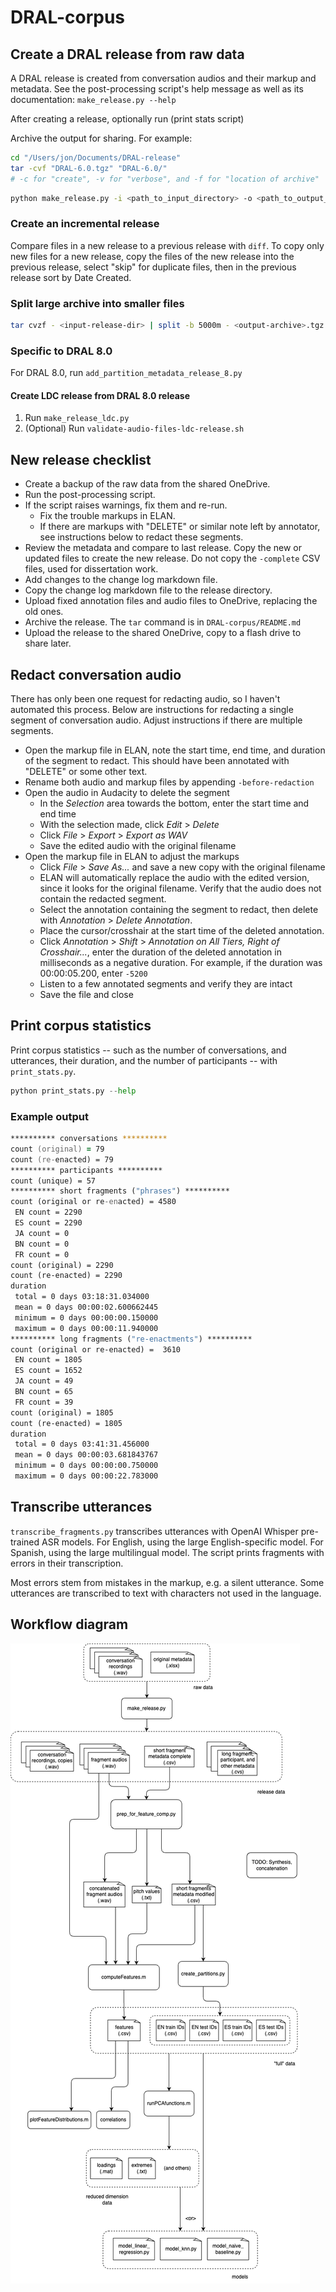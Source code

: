 # DRAL-corpus

## Create a DRAL release from raw data

A DRAL release is created from conversation audios and their markup and metadata. See
the post-processing script's help message as well as its documentation: `make_release.py
--help`

After creating a release, optionally run (print stats script)

Archive the output for sharing. For example:

```zsh
cd "/Users/jon/Documents/DRAL-release"
tar -cvf "DRAL-6.0.tgz" "DRAL-6.0/"
# -c for "create", -v for "verbose", and -f for "location of archive"
```

```zsh
python make_release.py -i <path_to_input_directory> -o <path_to_output_directory>
```

### Create an incremental release

Compare files in a new release to a previous release with `diff`. To copy only new files
for a new release, copy the files of the new release into the previous release, select
"skip" for duplicate files, then in the previous release sort by Date Created.

### Split large archive into smaller files

```zsh
tar cvzf - <input-release-dir> | split -b 5000m - <output-archive>.tgz.
```

### Specific to DRAL 8.0

For DRAL 8.0, run `add_partition_metadata_release_8.py`

#### Create LDC release from DRAL 8.0 release

1. Run `make_release_ldc.py`
2. (Optional) Run `validate-audio-files-ldc-release.sh`

## New release checklist

- Create a backup of the raw data from the shared OneDrive.
- Run the post-processing script.
- If the script raises warnings, fix them and re-run.
  - Fix the trouble markups in ELAN.
  - If there are markups with "DELETE" or similar note left by annotator, see
    instructions below to redact these segments.
- Review the metadata and compare to last release. Copy the new or updated files to
  create the new release. Do not copy the `-complete` CSV files, used for dissertation
  work.
- Add changes to the change log markdown file.
- Copy the change log markdown file to the release directory.
- Upload fixed annotation files and audio files to OneDrive, replacing the old ones.
- Archive the release. The `tar` command is in `DRAL-corpus/README.md`
- Upload the release to the shared OneDrive, copy to a flash drive to share later.

## Redact conversation audio

There has only been one request for redacting audio, so I haven't automated this
process. Below are instructions for redacting a single segment of conversation audio.
Adjust instructions if there are multiple segments.

- Open the markup file in ELAN, note the start time, end time, and duration of the
  segment to redact. This should have been annotated with "DELETE" or some other text.
- Rename both audio and markup files by appending `-before-redaction`
- Open the audio in Audacity to delete the segment
  - In the *Selection* area towards the bottom, enter the start time and end time
  - With the selection made, click *Edit* > *Delete*
  - Click *File* > *Export* > *Export as WAV*
  - Save the edited audio with the original filename
- Open the markup file in ELAN to adjust the markups
  - Click *File* > *Save As...* and save a new copy with the original filename
  - ELAN will automatically replace the audio with the edited version, since it looks
    for the original filename. Verify that the audio does not contain the redacted
    segment.
  - Select the annotation containing the segment to redact, then delete with
    *Annotation* > *Delete Annotation*.
  - Place the cursor/crosshair at the start time of the deleted annotation.
  - Click *Annotation* > *Shift* > *Annotation on All Tiers, Right of Crosshair...*,
    enter the duration of the deleted annotation in milliseconds as a negative duration.
    For example, if the duration was 00:00:05.200, enter `-5200`
  - Listen to a few annotated segments and verify they are intact
  - Save the file and close

## Print corpus statistics

Print corpus statistics -- such as the number of conversations, and utterances, their
duration, and the number of participants -- with `print_stats.py`.

```python
python print_stats.py --help
```

### Example output

```zsh
********** conversations **********
count (original) = 79
count (re-enacted) = 79
********** participants **********
count (unique) = 57
********** short fragments ("phrases") **********
count (original or re-enacted) = 4580
 EN count = 2290
 ES count = 2290
 JA count = 0
 BN count = 0
 FR count = 0
count (original) = 2290
count (re-enacted) = 2290
duration
 total = 0 days 03:18:31.034000
 mean = 0 days 00:00:02.600662445
 minimum = 0 days 00:00:00.150000
 maximum = 0 days 00:00:11.940000
********** long fragments ("re-enactments") **********
count (original or re-enacted) =  3610
 EN count = 1805
 ES count = 1652
 JA count = 49
 BN count = 65
 FR count = 39
count (original) = 1805
count (re-enacted) = 1805
duration
 total = 0 days 03:41:31.456000
 mean = 0 days 00:00:03.681843767
 minimum = 0 days 00:00:00.750000
 maximum = 0 days 00:00:22.783000
```

## Transcribe utterances

`transcribe_fragments.py` transcribes utterances with OpenAI Whisper pre-trained ASR
models. For English, using the large English-specific model. For Spanish, using the
large multilingual model. The script prints fragments with errors in their
transcription.

Most errors stem from mistakes in the markup, e.g. a silent utterance. Some utterances
are transcribed to text with characters not used in the language.
<!--
## Synthesize speech from transcribed utterances

### TODO

- [ ] Improve synthesis with tokenizing or pre-processing in some way before passing them to the Coqui TTS command.
- [ ] Many fragments had unusually long synthesized audio. I include the output of `synthesize_fragments.py` below.
- [ ] There might be transcription texts with strange characters I missed filtering out.
- [ ] I found that the pitch tracking (REAPER script) produced many NaNs. Likely because
  there are portions of pure silence. The number of reported pitch values was also less
  than expected, likely because the end of synthesized audios are pure silence and these
  do not get reported.
- [ ] Removing the NaNs clipped out the silent parts, but this clipped out the pauses
  between utterances in the same fragment.
- [ ] My solution was to add noise to the synthesized concatenated audios, in `utils/noise.py`.
-->
## Workflow diagram

![workflow diagram](../workflow-diagram.png)
